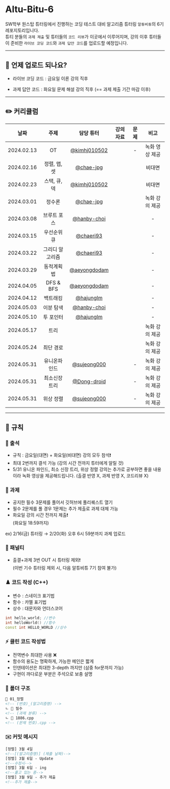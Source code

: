 # Altu-Bitu-6

SW학부 원스탑 튜터링에서 진행하는 코딩 테스트 대비 알고리즘 튜터링 `알튜비튜`의 6기 레포지토리입니다.  
튜티 분들의 `과제 제출` 및 튜터들의 `코드 리뷰`가 이곳에서 이루어지며, 강의 이후 튜터들이 준비한 `라이브 코딩 코드`와 `과제 답안 코드`를 업로드할 예정입니다.

---

## 📅 언제 업로드 되나요?

-   라이브 코딩 코드 : 금요일 이론 강의 직후

-   과제 답안 코드 : 화요일 문제 해설 강의 직후 (== 과제 제출 기간 마감 이후)

---

## ✏️ 커리큘럼

|    날짜    |      주제       |                    담당 튜터                     |                                                                                                                 강의 자료                                                                                                                  |                                                            문제                                                             |      비고      |
| :--------: | :-------------: | :----------------------------------------------: | :----------------------------------------------------------------------------------------------------------------------------------------------------------------------------------------------------------------------------------------: | :-------------------------------------------------------------------------------------------------------------------------: | :------------: |
| 2024.02.13 |       OT        | [@kimhj010502](https://github.com/kimhj010502) |                                                                                                       |                                                              -                                                              | 녹화 영상 제공 |
| 2024.02.16 |  정렬, 맵, 셋   |       [@chae-jpg](https://github.com/chae-jpg)       |  |  |       비대면        |
| 2024.02.23 |  스택, 큐, 덱   |    [@kimhj010502](https://github.com/kimhj010502)    |                                                                                                                                                                                                                               |                                                                                                                 |       비대면        |
| 2024.03.01 |     정수론      |   [@chae-jpg](https://github.com/chae-jpg)   |                                                                                                                                                                                                                               |                                                                                                              |       녹화 강의 제공        |
| 2024.03.08 |   브루트 포스   |   [@hanby-choi](https://github.com/hanby-choi)   |                                                                                                                                                                                                                                |                                                                                                               |       -        |
| 2024.03.15 |   우선순위 큐   |        [@chaeri93](https://github.com/chaeri93)        |                                                                                                                                                                                                                              |                                                                                                                 |       -        |
| 2024.03.22 | 그리디 알고리즘 |      [@chaeri93](https://github.com/chaeri93)      |                                                                                                                                                                                                                               |                                                                                                                |       -        |
| 2024.03.29 |    동적계획법    |    [@aeyongdodam](https://github.com/aeyongdodam)    |                                                                                                                                                                                                                                |                                                                                                                 |        -     |
| 2024.04.05 |    DFS & BFS     |   [@aeyongdodam](https://github.com/aeyongdodam)   |                                                                                                                                                                                                                                |                                                                                                                 |       -        |
| 2024.04.12 |   백트래킹   |   [@hajungIm](https://github.com/hajungIm)   |                                                                                                                                                                                                                               |                                                                                                                 |       -        |
| 2024.05.03 |    이분 탐색    |      [@hanby-choi](https://github.com/hanby-choi)      |                                                                                                                                                                                                                                |                                                                                                                 |     -     |
| 2024.05.10 |    투 포인터    |   [@hajungIm](https://github.com/hajungIm)   |                                                                                                                                                                                                                                |                                                                                                             |       -        |
| 2024.05.17 |      트리       |                |                                                                                                                                                                                                                                |                                                                                                                 |       녹화 강의 제공        |
| 2024.05.24 |    최단 경로    |      |                                                                                                                                                                                                                                |                                                                                                                 |       녹화 강의 제공        |
| 2024.05.31 |  유니온파인드  |      [@sujeong000](https://github.com/sujeong000)      |                                                                                                                                                                                                                                |                                                                                                    -             | 녹화 강의 제공  |
| 2024.05.31 | 최소신장트리  |   [@Dong-droid](https://github.com/Dong-droid)   |                                                                                                                                                                                                                                |                                                                                                      -           | 녹화 강의 제공  |
| 2024.05.31 |    위상 정렬    |      [@sujeong000](https://github.com/sujeong000)      |                                                                                                                                                                                                                               |                                                                                                   -              | 녹화 강의 제공  |

---

## 🤙 규칙

### 🎉 출석

-   규칙 : 금요일(대면) + 화요일(비대면) 강의 모두 참석❗
-   최대 2번까지 결석 가능 (강의 시간 전까지 튜터에게 알릴 것) 
-   5/31 유니온 파인드, 최소 신장 트리, 위상 정렬 강의는 추가로 공부하면 좋을 내용이라 녹화 영상을 제공해드립니다. (출결 반영 X, 과제 반영 X, 코드리뷰 X)

### 🎉 과제

-   공지한 필수 3문제를 풀어서 깃허브에 풀리퀘스트 열기
-   필수 2문제를 풀 경우 1문제는 추가 제출로 과제 대체 가능
-   화요일 강의 시간 전까지 제출❗  
    (화요일 18:59까지)

ex) 2/16(금) 튜터링 → 2/20(화) 오후 6시 59분까지 과제 업로드

### 📌 패널티

-   출결+과제 3번 OUT 시 튜터링 제외❗  
    (이번 기수 튜터링 제외 시, 다음 알튜비튜 7기 참여 불가)

### ♟️ 코드 작성 (C++)

-   변수 : 스네이크 표기법
-   함수 : 카멜 표기법
-   상수 : 대문자와 언더스코어

```cpp
int hello_world; //변수
int helloWorld() //함수
const int HELLO_WORLD //상수
```

### ⚡ 클린 코드 작성법

-   전역변수 최대한 사용 ❌
-   함수의 용도는 명확하게, 가능한 메인은 짧게
-   인덴테이션은 최대한 3-depth 까지만 (삼중 for문까지 가능)
-   구현이 까다로운 부분은 주석으로 보충 설명

### 📁 폴더 구조

```html
📁 01_정렬
<!-- (번호)_(알고리즘명) -->
ㄴ 📁 필수
<!-- (과제 분류) -->
ㄴ 📄 1886.cpp
<!-- (문제 번호).cpp -->
```

### ✉️ 커밋 메시지

```html
[정렬] 3월 4일
<!--[(알고리즘명)] (제출 날짜)-->
[정렬] 3월 6일 - Update
<!--수정시-->
[정렬] 3월 6일 - ing
<!--풀고 있는 중-->
[정렬] 3월 9일 - 추가 제출
<!--추가 제출-->
```
